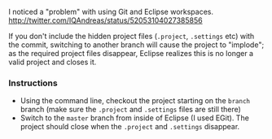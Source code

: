 I noticed a "problem" with using Git and Eclipse workspaces.
http://twitter.com/IQAndreas/status/52053104027385856

If you don't include the hidden project files (`.project`, `.settings` etc) with the commit, switching to another branch will cause the project to "implode"; as the required project files disappear, Eclipse realizes this is no longer a valid project and closes it.

### Instructions
* Using the command line, checkout the project starting on the `branch` branch (make sure the `.project` and `.settings` files are still there)
* Switch to the `master` branch from inside of Eclipse (I used EGit). The project should close when the `.project` and `.settings` disappear.
